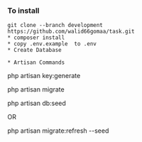 ### To install


```
git clone --branch development https://github.com/walid66gomaa/task.git
* composer install
* copy .env.example  to .env
* Create Database

* Artisan Commands
```
php artisan key:generate


php artisan migrate

php artisan db:seed

OR

php artisan migrate:refresh --seed